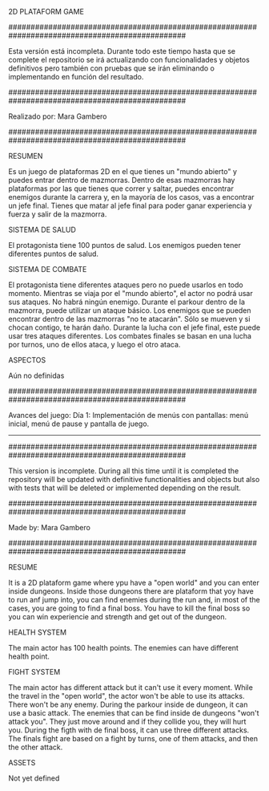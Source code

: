 
2D PLATAFORM GAME

################################################################################################

Esta versión está incompleta. Durante todo este tiempo hasta que se complete el repositorio se irá actualizando con funcionalidades y objetos definitivos pero también con pruebas que se irán eliminando o implementando en función del resultado.

################################################################################################

Realizado por: Mara Gambero

################################################################################################

RESUMEN

Es un juego de plataformas 2D en el que tienes un "mundo abierto" y puedes entrar dentro de mazmorras. Dentro de esas mazmorras hay plataformas por las que tienes que correr y saltar, puedes encontrar enemigos durante la carrera y, en la mayoría de los casos, vas a encontrar un jefe final. Tienes que matar al jefe final para poder ganar experiencia y fuerza y salir de la mazmorra.

SISTEMA DE SALUD

El protagonista tiene 100 puntos de salud. Los enemigos pueden tener diferentes puntos de salud.

SISTEMA DE COMBATE

El protagonista tiene diferentes ataques pero no puede usarlos en todo momento. 
Mientras se viaja por el "mundo abierto", el actor no podrá usar sus ataques. No habrá ningún enemigo.
Durante el parkour dentro de la mazmorra, puede utilizar un ataque básico. Los enemigos que se pueden encontrar dentro de las mazmorras "no te atacarán". Sólo se mueven y si chocan contigo, te harán daño.
Durante la lucha con el jefe final, este puede usar tres ataques diferentes. Los combates finales se basan en una lucha por turnos, uno de ellos ataca, y luego el otro ataca.

ASPECTOS

Aún no definidas

################################################################################################

Avances del juego:
Día 1: Implementación de menús con pantallas: menú inicial, menú de pause y pantalla de juego.
________________________________________________________________________________________________

################################################################################################

This version is incomplete. During all this time until it is completed the repository will be updated with definitive functionalities and objects but also with tests that will be deleted or implemented depending on the result.

################################################################################################

Made by: Mara Gambero

################################################################################################

RESUME

It is a 2D plataform game where ypu have a "open world" and you can enter inside dungeons. Inside those dungeons there are plataform that yoy have to run anf jump into, you can find enemies during the run and, in most of the cases, you are going to find a final boss. You have to kill the final boss so you can win experiencie and strength and get out of the dungeon.

HEALTH SYSTEM

The main actor has 100 health points. The enemies can have different health point.

FIGHT SYSTEM

The main actor has different attack but it can't use it every moment. 
While the travel in the "open world", the actor won't be able to use its attacks. There won't be any enemy.
During the parkour inside de dungeon, it can use a basic attack. The enemies that can be find inside de dungeons "won't attack you". They just move around and if they collide you, they will hurt you.
During the figth with de final boss, it can use three different attacks. The finals fight are based on a fight by turns, one of them attacks, and then the other attack.

ASSETS

Not yet defined
